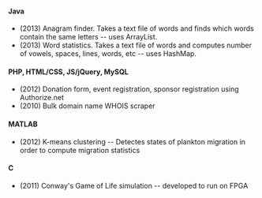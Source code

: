 #### Java
* (2013) Anagram finder. Takes a text file of words and finds which words contain the same letters -- uses ArrayList.
* (2013) Word statistics. Takes a text file of words and computes number of vowels, spaces, lines, words, etc -- uses HashMap.

#### PHP, HTML/CSS, JS/jQuery, MySQL
* (2012) Donation form, event registration, sponsor registration using Authorize.net
* (2010) Bulk domain name WHOIS scraper

#### MATLAB
* (2012) K-means clustering -- Detectes states of plankton migration in order to compute migration statistics

#### C
* (2011) Conway's Game of Life simulation -- developed to run on FPGA
